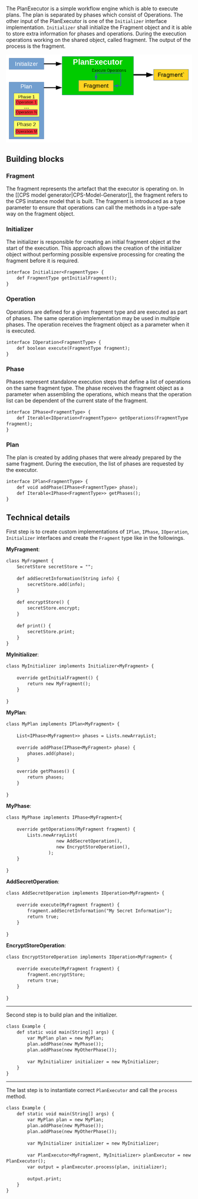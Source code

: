 The PlanExecutor is a simple workflow engine which is able to execute plans. The plan is separated by phases which consist of Operations. The other input of the PlanExecutor is one of the `Initializer` interface implementation. `Initializer` shall initialize the Fragment object and it is able to store extra information for phases and operations. During the execution operations working on the shared object, called fragment. The output of the process is the fragment.

![PlanExecutor](images/planexecutor.png)

## Building blocks

### Fragment

The fragment represents the artefact that the executor is operating on. In the [[CPS model generator|CPS-Model-Generator]], the fragment refers to the CPS instance model that is built. The fragment is introduced as a type parameter to ensure that operations can call the methods in a type-safe way on the fragment object.

### Initializer

The initializer is responsible for creating an initial fragment object at the start of the execution. This approach allows the creation of the initializer object without performing possible expensive processing for creating the fragment before it is required.

```xtend
interface Initializer<FragmentType> {
	def FragmentType getInitialFragment();
}
```

### Operation

Operations are defined for a given fragment type and are executed as part of phases. The same operation implementation may be used in multiple phases. The operation receives the fragment object as a parameter when it is executed.

```xtend
interface IOperation<FragmentType> {
	def boolean execute(FragmentType fragment);
}
```

### Phase

Phases represent standalone execution steps that define a list of operations on the same fragment type. The phase receives the fragment object as a parameter when assembling the operations, which means that the operation list can be dependent of the current state of the fragment.

```xtend
interface IPhase<FragmentType> {
	def Iterable<IOperation<FragmentType>> getOperations(FragmentType fragment);
}
```

### Plan

The plan is created by adding phases that were already prepared by the same fragment. During the execution, the list of phases are requested by the executor.

```xtend
interface IPlan<FragmentType> {
	def void addPhase(IPhase<FragmentType> phase);
	def Iterable<IPhase<FragmentType>> getPhases();
}
```

## Technical details

First step is to create custom implementations of `IPlan`, `IPhase`, `IOperation`, `Initializer` interfaces and create the `Fragment` type like in the followings.

**MyFragment**:
```xtend
class MyFragment {
	SecretStore secretStore = "";

	def addSecretInformation(String info) {
		secretStore.add(info);
	}

	def encryptStore() {
		secretStore.encrypt;
	}
	
	def print() {
		secretStore.print;
	}
}
```
**MyInitializer**:
```xtend
class MyInitializer implements Initializer<MyFragment> {
	
	override getInitialFragment() {
		return new MyFragment();
	}
	
}
```

**MyPlan**:
```xtend
class MyPlan implements IPlan<MyFragment> {
	
	List<IPhase<MyFragment>> phases = Lists.newArrayList;
	
	override addPhase(IPhase<MyFragment> phase) {
		phases.add(phase);
	}
	
	override getPhases() {
		return phases;
	}
	
}
```

**MyPhase**:
```xtend
class MyPhase implements IPhase<MyFragment>{
	
	override getOperations(MyFragment fragment) {
		Lists.newArrayList(
                   new AddSecretOperation(),
                   new EncryptStoreOperation(),
                );
	}
	
}
```

**AddSecretOperation**:
```xtend
class AddSecretOperation implements IOperation<MyFragment> {
	
	override execute(MyFragment fragment) {
		fragment.addSecretInformation("My Secret Information");	
		return true;
	}
	
}
```

**EncryptStoreOperation**:
```xtend
class EncryptStoreOperation implements IOperation<MyFragment> {
	
	override execute(MyFragment fragment) {
		fragment.encryptStore;	
		return true;
	}
	
}
```

***


Second step is to build plan and the initializer.
```xtend
class Example {
	def static void main(String[] args) {
		var MyPlan plan = new MyPlan;
		plan.addPhase(new MyPhase());
		plan.addPhase(new MyOtherPhase());

		var MyInitializer initializer = new MyInitializer;
	}
}
```

***

The last step is to instantiate correct `PlanExecutor` and call the `process` method.
```xtend
class Example {
	def static void main(String[] args) {
		var MyPlan plan = new MyPlan;
		plan.addPhase(new MyPhase());
		plan.addPhase(new MyOtherPhase());

		var MyInitializer initializer = new MyInitializer;

		var PlanExecutor<MyFragment, MyInitializer> planExecutor = new PlanExecutor();
		var output = planExecutor.process(plan, initializer);

		output.print;
	}
}
```

